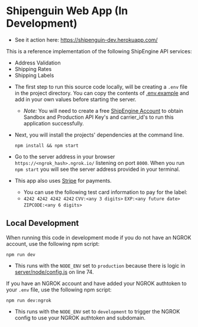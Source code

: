 # Shipenguin Web App (In Development)

- See it action here: https://shipenguin-dev.herokuapp.com/

This is a reference implementation of the following ShipEngine API services:
* Address Validation
* Shipping Rates
* Shipping Labels

- The first step to run this source code locally, will be creating a `.env` file in the project directory. You can copy the contents of [.env.example](./.env.example "Environment Variable Template") and add in your own values before starting the server.
    
    * *Note:* You will need to create a free [ShipEngine Account](https://www.shipengine.com/signup "Create a ShipEngine Account") to obtain Sandbox and Production API Key's and carrier_id's to run this application successfully.
    
- Next, you will install the projects' dependencies at the command line.

    ```npm
    npm install && npm start
    ```
- Go to the server address in your browser `https://<ngrok_hash>.ngrok.io/` listening on port `8000`. When you run `npm start` you will see the server address provided in your terminal.

- This app also uses [Stripe](https://stripe.com/docs "Stripe Developer Portal") for payments. 
    * You can use the following test card information to pay for the label: 
    * `4242 4242 4242 4242` `CVV:<any 3 digits>` `EXP:<any future date>` `ZIPCODE:<any 6 digits>`
    
## Local Development
When running this code in development mode if you do not have an NGROK account, use the following npm script:
```npm
npm run dev
```
- This runs with the `NODE_ENV` set to `production`  because there is logic in [server/node/config.js](./server/node/config.js "Local config.js file") on line 74.
    
If you have an NGROK account and have added your NGROK authtoken to your `.env` file, use the following npm script:
```npm
npm run dev:ngrok
```
- This runs with the `NODE_ENV` set to `development` to trigger the NGROK config to use your NGROK authtoken and subdomain. 
